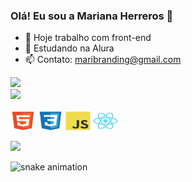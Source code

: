 ### Olá! Eu sou a Mariana Herreros 👋

- 🔭 Hoje trabalho com front-end
- 🌱 Estudando na Alura 
- 📫 Contato: maribranding@gmail.com

<div>
  <img height="180em" src="https://github-readme-stats.vercel.app/api?username=maridh&show_icons=true&theme=dark&include_all_commits=true&count_"/><br>
  <img height="180em" src="https://github-readme-stats.vercel.app/api/top-langs/?username=maridh&layout=compact&langs_count=16&theme=dark"/>
</div>

<div style="display: inline_block"><br>
  <img align="center" alt="Mari-HTML" height="30" width="40" src="https://raw.githubusercontent.com/devicons/devicon/master/icons/html5/html5-original.svg"/>
  <img align="center" alt="Mari-CSS" height="30" width="40" src="https://raw.githubusercontent.com/devicons/devicon/master/icons/css3/css3-original.svg"/>
  <img align="center" alt="Mari-JS" height="30" width="40" src="https://raw.githubusercontent.com/devicons/devicon/master/icons/javascript/javascript-original.svg"/>
  <img align="center" alt="Mari-React" height="30" width="40" src="https://raw.githubusercontent.com/devicons/devicon/master/icons/react/react-original.svg"/>
</div><br>

<div>
  <a href="https://www.linkedin.com/in/mariana-herreros/" target="_blank"> <img src="https://img.shields.io/badge/-LinkedIn-%230077B5?style-for-the-badge&logo=linkedin&logoColor=white" target="_blank"></a>
</div>

![snake animation](https:github.com/maridh/maridh/blob/output/github-contribution-grid-snake.svg)
